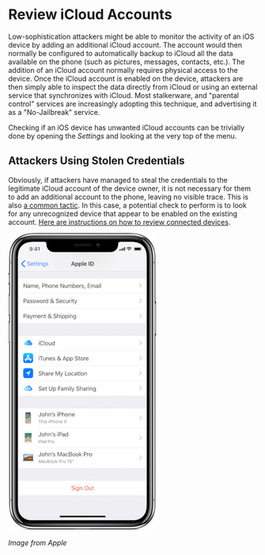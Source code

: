 # Review iCloud Accounts

Low-sophistication attackers might be able to monitor the activity of an iOS device by adding an additional iCloud account. The account would then normally be configured to automatically backup to iCloud all the data available on the phone (such as pictures, messages, contacts, etc.). The addition of an iCloud account normally requires physical access to the device. Once the iCloud account is enabled on the device, attackers are then simply able to inspect the data directly from iCloud or using an external service that synchronizes with iCloud. Most stalkerware, and "parental control" services are increasingly adopting this technique, and advertising it as a "No-Jailbreak" service.

Checking if an iOS device has unwanted iCloud accounts can be trivially done by opening the *Settings* and looking at the very top of the menu.

## Attackers Using Stolen Credentials

Obviously, if attackers have managed to steal the credentials to the legitimate iCloud account of the device owner, it is not necessary for them to add an additional account to the phone, leaving no visible trace. This is also [a common tactic](https://www.vice.com/en_us/article/4xpgnj/paranoid-spouses-can-spy-on-partners-ios-10-devices-with-icloud-backups). In this case, a potential check to perform is to look for any unrecognized device that appear to be enabled on the existing account. [Here are instructions on how to review connected devices](https://support.apple.com/en-us/HT205064).

![](../img/icloud.jpg)

*Image from Apple*
